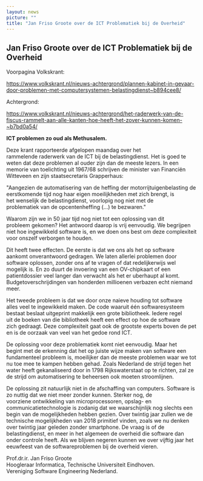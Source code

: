 ```yaml
---
layout: news
picture: ""
title: "Jan Friso Groote over de ICT Problematiek bij de Overheid"
---
```


<h2>Jan Friso Groote over de ICT Problematiek bij de Overheid</h2>

<p>Voorpagina Volkskrant:</p>

<p><a href="https://www.volkskrant.nl/nieuws-achtergrond/plannen-kabinet-in-gevaar-door-problemen-met-computersystemen-belastingdienst~b894cee8/" target="_blank">https://www.volkskrant.nl/nieuws-achtergrond/plannen-kabinet-in-gevaar-door-problemen-met-computersystemen-belastingdienst~b894cee8/</a></p>

<p>Achtergrond:</p>

<p><a href="https://www.volkskrant.nl/nieuws-achtergrond/het-raderwerk-van-de-fiscus-rammelt-aan-alle-kanten-hoe-heeft-het-zover-kunnen-komen-~b7bd0a54/" target="_blank">https://www.volkskrant.nl/nieuws-achtergrond/het-raderwerk-van-de-fiscus-rammelt-aan-alle-kanten-hoe-heeft-het-zover-kunnen-komen-~b7bd0a54/</a></p>

<p><strong>ICT problemen zo oud als Methusalem.&nbsp;</strong></p>

<p>Deze krant rapporteerde afgelopen maandag over het rammelende&nbsp;raderwerk van de ICT bij de belastingdienst. Het is goed te weten dat deze problemen al ouder zijn dan de meeste lezers. In een memorie van toelichting uit 1967/68 schrijven de&nbsp;minister van Financi&euml;n Witteveen en zijn staatsecretaris&nbsp;Grapperhaus:</p>

<p>&quot;Aangezien de automatisering van de heffing der motorrijtuigenbelasting&nbsp;de eerstkomende tijd nog haar eigen moeilijkheden met zich brengt, is het&nbsp;wenselijk de belastingdienst, voorlopig nog niet met de problematiek&nbsp;van de opcentenheffing (...) te bezwaren.&quot;</p>

<p>Waarom zijn we in 50 jaar tijd nog niet tot een oplossing van dit probleem&nbsp;gekomen? Het antwoord daarop is vrij eenvoudig. We begrijpen niet hoe&nbsp;ingewikkeld software is, en we doen ons best om deze complexiteit voor onszelf&nbsp;verborgen te houden.&nbsp;</p>

<p>Dit heeft twee effecten. De eerste is dat we ons als het op software aankomt&nbsp;onverantwoord gedragen. We laten allerlei problemen door software oplossen, zonder ons af te vragen of dat redelijkerwijs wel mogelijk is. En zo duurt&nbsp;de invoering van een OV-chipkaart of een patientdossier veel langer dan verwacht&nbsp;als het er uberhaupt al komt. Budgetoverschrijdingen van honderden millioenen&nbsp;verbazen echt niemand meer.&nbsp;</p>

<p>Het tweede probleem is dat we door onze naieve houding tot software alles&nbsp;veel te ingewikkeld maken. De code waaruit &eacute;&eacute;n softwaresysteem bestaat&nbsp;beslaat uitgeprint makkelijk een grote bibliotheek. Iedere regel<br />
uit de boeken van die bibliotheek heeft een effect op hoe de software zich&nbsp;gedraagt. Deze complexiteit gaat ook de grootste experts boven de pet en&nbsp;is de oorzaak van veel van het gedoe rond ICT.</p>

<p>De oplossing voor deze problematiek komt niet eenvoudig. Maar het begint&nbsp;met de erkenning dat het op juiste wijze maken van software een fundamenteel&nbsp;probleem is, moeilijker dan de meeste problemen waar we tot nu toe mee&nbsp;te kampen hebben gehad. Zoals Nederland de strijd tegen het water heeft&nbsp;gekanaliseerd door in 1798 Rijkswaterstaat op te richten, zal ze de strijd&nbsp;om automatisering te beheersen ook moeten stroomlijnen.&nbsp;</p>

<p>De oplossing zit natuurlijk niet in de afschaffing van computers. Software&nbsp;is zo nuttig dat we niet meer zonder kunnen. Sterker nog, de voorziene&nbsp;ontwikkeling van microprocessoren, opslag- en communicatietechnologie is&nbsp;zodanig dat we waarschijnlijk nog slechts een begin van de mogelijkheden&nbsp;hebben gezien. Over twintig jaar zullen we de technische mogelijkheden&nbsp;van 2018 primitief vinden, zoals we nu denken over twintig jaar geleden&nbsp;zonder smartphone. De vraag is of de belastingdienst, en meer in het&nbsp;algemeen de overheid die software dan onder controle heeft. Als we blijven&nbsp;negeren kunnen we over vijftig jaar het eeuwfeest van de softwareproblemen&nbsp;bij de overheid vieren.&nbsp;</p>

<p>Prof.dr.ir. Jan Friso Groote<br />
Hoogleraar Informatica, Technische Universiteit Eindhoven.&nbsp;<br />
Vereniging Software Engineering Nederland.&nbsp;</p>

<p>&nbsp;</p>

		